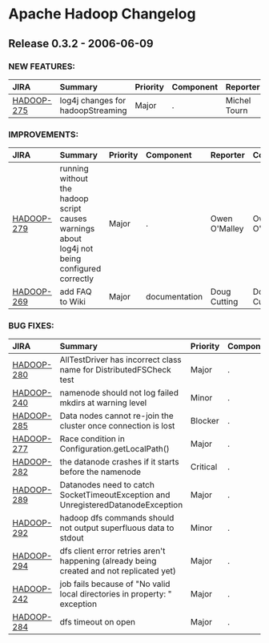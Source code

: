 
<!---
# Licensed to the Apache Software Foundation (ASF) under one
# or more contributor license agreements.  See the NOTICE file
# distributed with this work for additional information
# regarding copyright ownership.  The ASF licenses this file
# to you under the Apache License, Version 2.0 (the
# "License"); you may not use this file except in compliance
# with the License.  You may obtain a copy of the License at
#
#     http://www.apache.org/licenses/LICENSE-2.0
#
# Unless required by applicable law or agreed to in writing, software
# distributed under the License is distributed on an "AS IS" BASIS,
# WITHOUT WARRANTIES OR CONDITIONS OF ANY KIND, either express or implied.
# See the License for the specific language governing permissions and
# limitations under the License.
-->
# Apache Hadoop Changelog

## Release 0.3.2 - 2006-06-09



### NEW FEATURES:

| JIRA | Summary | Priority | Component | Reporter | Contributor |
|:---- |:---- | :--- |:---- |:---- |:---- |
| [HADOOP-275](https://issues.apache.org/jira/browse/HADOOP-275) | log4j changes for hadoopStreaming |  Major | . | Michel Tourn | Doug Cutting |


### IMPROVEMENTS:

| JIRA | Summary | Priority | Component | Reporter | Contributor |
|:---- |:---- | :--- |:---- |:---- |:---- |
| [HADOOP-279](https://issues.apache.org/jira/browse/HADOOP-279) | running without the hadoop script causes warnings about log4j not being configured correctly |  Major | . | Owen O'Malley | Owen O'Malley |
| [HADOOP-269](https://issues.apache.org/jira/browse/HADOOP-269) | add FAQ to Wiki |  Major | documentation | Doug Cutting | Doug Cutting |


### BUG FIXES:

| JIRA | Summary | Priority | Component | Reporter | Contributor |
|:---- |:---- | :--- |:---- |:---- |:---- |
| [HADOOP-280](https://issues.apache.org/jira/browse/HADOOP-280) | AllTestDriver has incorrect class name for DistributedFSCheck test |  Major | . | Konstantin Shvachko |  |
| [HADOOP-240](https://issues.apache.org/jira/browse/HADOOP-240) | namenode should not log failed mkdirs at warning level |  Minor | . | Hairong Kuang | Hairong Kuang |
| [HADOOP-285](https://issues.apache.org/jira/browse/HADOOP-285) | Data nodes cannot re-join the cluster once connection is lost |  Blocker | . | Konstantin Shvachko | Hairong Kuang |
| [HADOOP-277](https://issues.apache.org/jira/browse/HADOOP-277) | Race condition in Configuration.getLocalPath() |  Major | . | p sutter | Sameer Paranjpye |
| [HADOOP-282](https://issues.apache.org/jira/browse/HADOOP-282) | the datanode crashes if it starts before the namenode |  Critical | . | Owen O'Malley | Owen O'Malley |
| [HADOOP-289](https://issues.apache.org/jira/browse/HADOOP-289) | Datanodes need to catch SocketTimeoutException and UnregisteredDatanodeException |  Major | . | Konstantin Shvachko | Konstantin Shvachko |
| [HADOOP-292](https://issues.apache.org/jira/browse/HADOOP-292) | hadoop dfs commands should not output superfluous data to stdout |  Minor | . | Yoram Arnon | Owen O'Malley |
| [HADOOP-294](https://issues.apache.org/jira/browse/HADOOP-294) | dfs client error retries aren't happening (already being created and not replicated yet) |  Major | . | Owen O'Malley | Owen O'Malley |
| [HADOOP-242](https://issues.apache.org/jira/browse/HADOOP-242) | job fails because of "No valid local directories in property: " exception |  Major | . | Yoram Arnon | Owen O'Malley |
| [HADOOP-284](https://issues.apache.org/jira/browse/HADOOP-284) | dfs timeout on open |  Major | . | Owen O'Malley | Owen O'Malley |


